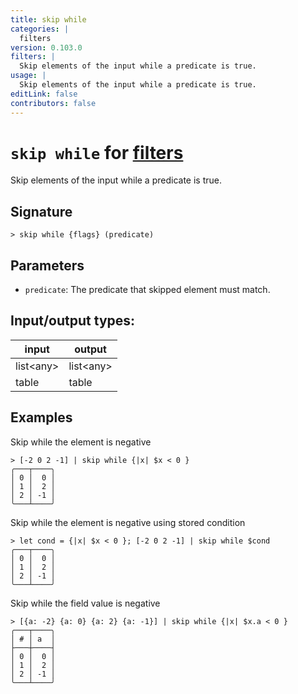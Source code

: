 ```yaml
---
title: skip while
categories: |
  filters
version: 0.103.0
filters: |
  Skip elements of the input while a predicate is true.
usage: |
  Skip elements of the input while a predicate is true.
editLink: false
contributors: false
---
```

<!-- This file is automatically generated. Please edit the command in https://github.com/nushell/nushell instead. -->

# `skip while` for [filters](/commands/categories/filters.md)

<div class='command-title'>Skip elements of the input while a predicate is true.</div>

## Signature

```> skip while {flags} (predicate)```

## Parameters

 -  `predicate`: The predicate that skipped element must match.


## Input/output types:

| input     | output    |
| --------- | --------- |
| list\<any\> | list\<any\> |
| table     | table     |
## Examples

Skip while the element is negative
```nu
> [-2 0 2 -1] | skip while {|x| $x < 0 }
╭───┬────╮
│ 0 │  0 │
│ 1 │  2 │
│ 2 │ -1 │
╰───┴────╯

```

Skip while the element is negative using stored condition
```nu
> let cond = {|x| $x < 0 }; [-2 0 2 -1] | skip while $cond
╭───┬────╮
│ 0 │  0 │
│ 1 │  2 │
│ 2 │ -1 │
╰───┴────╯

```

Skip while the field value is negative
```nu
> [{a: -2} {a: 0} {a: 2} {a: -1}] | skip while {|x| $x.a < 0 }
╭───┬────╮
│ # │ a  │
├───┼────┤
│ 0 │  0 │
│ 1 │  2 │
│ 2 │ -1 │
╰───┴────╯

```
